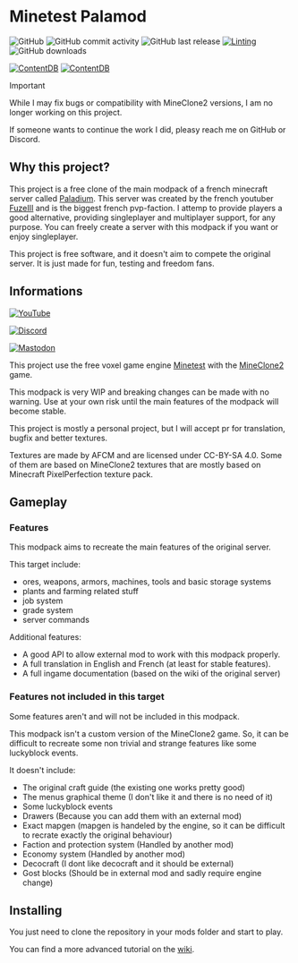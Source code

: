 # Minetest Palamod

![GitHub](https://img.shields.io/github/license/minetest-palamod/palamod)
![GitHub commit activity](https://img.shields.io/github/commit-activity/m/minetest-palamod/palamod)
![GitHub last release](https://img.shields.io/github/v/tag/minetest-palamod/palamod)
[![Linting](https://github.com/minetest-palamod/palamod/actions/workflows/main.yml/badge.svg)](https://github.com/minetest-palamod/palamod/actions/workflows/main.yml)
![GitHub downloads](https://img.shields.io/github/downloads/minetest-palamod/palamod/total)

[![ContentDB](https://content.minetest.net/packages/AFCM/palamod/shields/title/)](https://content.minetest.net/packages/AFCM/palamod/)
[![ContentDB](https://content.minetest.net/packages/AFCM/palamod/shields/downloads/)](https://content.minetest.net/packages/AFCM/palamod/)

> [!IMPORTANT]
> While I may fix bugs or compatibility with MineClone2 versions, I am no longer working on this project.
> 
> If someone wants to continue the work I did, pleasy reach me on GitHub or Discord.

## Why this project?

This project is a free clone of the main modpack of a french minecraft server called [Paladium](https://paladium-pvp.fr/).
This server was created by the french youtuber [FuzeIII](https://www.youtube.com/channel/UCfznY5SlSoZoXN0-kBPtCdg) and is the biggest french pvp-faction.
I attemp to provide players a good alternative, providing singleplayer and multiplayer support, for any purpose.
You can freely create a server with this modpack if you want or enjoy singleplayer.

This project is free software, and it doesn't aim to compete the original server.
It is just made for fun, testing and freedom fans.

## Informations

[![YouTube](https://img.shields.io/youtube/channel/subscribers/UCK0mMW2SlIb7X5pKi00ZcYw?style=social)](https://www.youtube.com/channel/UCK0mMW2SlIb7X5pKi00ZcYw)

[![Discord](https://img.shields.io/discord/816629552897196074?logo=discord&style=social)](https://discord.gg/NjYvGXnTYD)

[![Mastodon](https://img.shields.io/mastodon/follow/106993231703412486?domain=https%3A%2F%2Fmastodon.social&style=social)](https://mastodon.social/@AFCM)

This project use the free voxel game engine [Minetest](https://www.minetest.net/) with the [MineClone2](https://git.minetest.land/MineClone2/MineClone2) game.

This modpack is very WIP and breaking changes can be made with no warning. Use at your own risk until the main features of the modpack will become stable.

This project is mostly a personal project, but I will accept pr for translation, bugfix and better textures.

Textures are made by AFCM and are licensed under CC-BY-SA 4.0. Some of them are based on MineClone2 textures that are mostly based on Minecraft PixelPerfection texture pack.

## Gameplay

### Features

This modpack aims to recreate the main features of the original server.

This target include:

- ores, weapons, armors, machines, tools and basic storage systems
- plants and farming related stuff
- job system
- grade system
- server commands

Additional features:

- A good API to allow external mod to work with this modpack properly.
- A full translation in English and French (at least for stable features).
- A full ingame documentation (based on the wiki of the original server)

### Features not included in this target

Some features aren't and will not be included in this modpack.

This modpack isn't a custom version of the MineClone2 game.
So, it can be difficult to recreate some non trivial and strange features like some luckyblock events.

It doesn't include:

- The original craft guide (the existing one works pretty good)
- The menus graphical theme (I don't like it and there is no need of it)
- Some luckyblock events
- Drawers (Because you can add them with an external mod)
- Exact mapgen (mapgen is handeled by the engine, so it can be difficult to recrate exactly the original behaviour)
- Faction and protection system (Handled by another mod)
- Economy system (Handled by another mod)
- Decocraft (I dont like decocraft and it should be external)
- Gost blocks (Should be in external mod and sadly require engine change)

## Installing

You just need to clone the repository in your mods folder and start to play.

You can find a more advanced tutorial on the [wiki](https://github.com/minetest-palamod/palamod/wiki/Installing).
